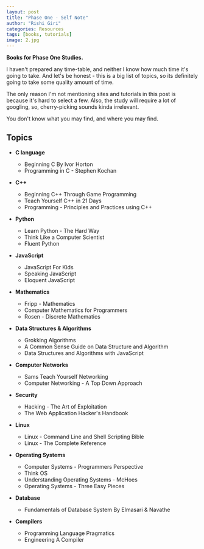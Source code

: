 ```yaml
---
layout: post
title: "Phase One - Self Note"
author: "Rishi Giri"
categories: Resources
tags: [books, tutorials]
image: 2.jpg
---
```


__Books for Phase One Studies.__

I haven't prepared any time-table, and neither I know how much time it's going to take. And let's be honest - this is a big list of topics, so its definitely going to take some quality amount of time.

The only reason I'm not mentioning sites and tutorials in this post is because it's hard to select a few. Also, the study will require a lot of googling, so, cherry-picking sounds kinda irrelevant.

You don't know what you may find, and where you may find.

## Topics


- __C language__

	- Beginning C By Ivor Horton
	- Programming in C - Stephen Kochan

- __C++__

	- Beginning C++ Through Game Programming
	- Teach Yourself C++ in 21 Days
	- Programming - Principles and Practices using C++

- __Python__

	- Learn Python - The Hard Way
	- Think Like a Computer Scientist
	- Fluent Python

- __JavaScript__

	- JavaScript For Kids
	- Speaking JavaScript
	- Eloquent JavaScript

- __Mathematics__

	- Fripp - Mathematics
	- Computer Mathematics for Programmers
	- Rosen - Discrete Mathematics

- __Data Structures & Algorithms__

	- Grokking Algorithms
	- A Common Sense Guide on Data Structure and Algorithm
	- Data Structures and Algorithms with JavaScript

- __Computer Networks__

	- Sams Teach Yourself Networking
	- Computer Networking - A Top Down Approach

- __Security__

	- Hacking - The Art of Exploitation
	- The Web Application Hacker's Handbook

- __Linux__

	- Linux - Command Line and Shell Scripting Bible
	- Linux - The Complete Reference

- __Operating Systems__

	- Computer Systems - Programmers Perspective
	- Think OS
	- Understanding Operating Systems - McHoes
	- Operating Systems - Three Easy Pieces

- __Database__

	- Fundamentals of Database System By Elmasari & Navathe

- __Compilers__

	- Programming Language Pragmatics
	- Engineering A Compiler
